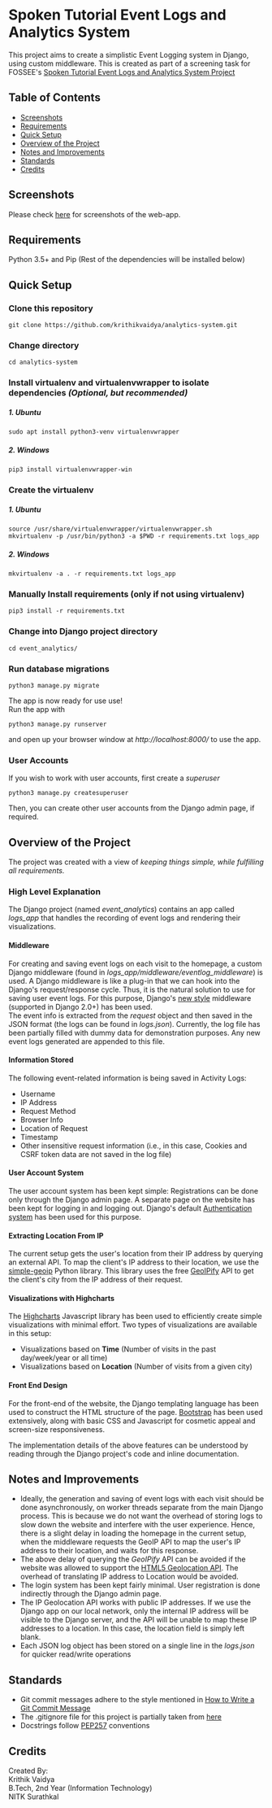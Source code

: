 # Spoken Tutorial Event Logs and Analytics System

This project aims to create a simplistic Event Logging system in Django, using custom middleware. This is created as part of a screening task for FOSSEE's [Spoken Tutorial Event Logs and Analytics System Project](https://spoken-tutorial.org/stfellowship2020/analyticssystem/)

## Table of Contents

* [Screenshots](#Screenshots)
* [Requirements](#Requirements)
* [Quick Setup](#Quick-Setup)
* [Overview of the Project](#Overview-of-the-Project)
* [Notes and Improvements](#Notes-and-Improvements)
* [Standards](#Standards)
* [Credits](#Credits)


## Screenshots
Please check [here](https://github.com/krithikvaidya/analytics-system/tree/master/Screenshots/) for screenshots of the web-app.

## Requirements
Python 3.5+ and Pip (Rest of the dependencies will be installed below)

## Quick Setup

### Clone this repository
```
git clone https://github.com/krithikvaidya/analytics-system.git
```

### Change directory
```
cd analytics-system
```

### Install virtualenv and virtualenvwrapper to isolate dependencies *(Optional, but recommended)*
##### 1. Ubuntu
```
sudo apt install python3-venv virtualenvwrapper
```
##### 2. Windows
```
pip3 install virtualenvwrapper-win
```

### Create the virtualenv
##### 1. Ubuntu
```
source /usr/share/virtualenvwrapper/virtualenvwrapper.sh
mkvirtualenv -p /usr/bin/python3 -a $PWD -r requirements.txt logs_app
```
##### 2. Windows
```
mkvirtualenv -a . -r requirements.txt logs_app
```

### Manually Install requirements (only if not using virtualenv)
```
pip3 install -r requirements.txt
```

### Change into Django project directory
```
cd event_analytics/
```

### Run database migrations
``` 
python3 manage.py migrate
```

The app is now ready for use use!  
Run the app with  
```
python3 manage.py runserver
```

and open up your browser window at *http://localhost:8000/* to use the app.  

### User Accounts
If you wish to work with user accounts, first create a *superuser*
```
python3 manage.py createsuperuser
```
Then, you can create other user accounts from the Django admin page, if required.


## Overview of the Project

The project was created with a view of *keeping things simple, while fulfilling all requirements.*

### High Level Explanation

The Django project (named *event_analytics*) contains an app called *logs_app* that handles the recording of event logs and rendering their visualizations.

#### Middleware
For creating and saving event logs on each visit to the homepage, a custom Django middleware (found in *logs_app/middleware/eventlog_middleware*) is used. A Django middleware is like a plug-in that we can hook into the Django's request/response cycle. Thus, it is the natural solution to use for saving user event logs. For this purpose, Django's [new style](https://raturi.in/blog/understand-and-create-custom-django-middleware/) middleware (supported in Django 2.0+) has been used.  
The event info is extracted from the *request* object and then saved in the JSON format (the logs can be found in *logs.json*). Currently, the log file has been partially filled with dummy data for demonstration purposes. Any new event logs generated are appended to this file.

#### Information Stored
The following event-related information is being saved in Activity Logs:

* Username
* IP Address
* Request Method
* Browser Info
* Location of Request
* Timestamp
* Other insensitive request information (i.e., in this case, Cookies and CSRF token data are not saved in the log file)

#### User Account System
The user account system has been kept simple: Registrations can be done only through the Django admin page. A separate page on the website has been kept for logging in and logging out. Django's default [Authentication system](https://docs.djangoproject.com/en/3.0/topics/auth/) has been used for this purpose.

#### Extracting Location From IP
The current setup gets the user's location from their IP address by querying an external API. To map the client's IP address to their location, we use the [simple-geoip](https://pypi.org/project/simple-geoip/) Python library. This library uses the free [GeoIPify](https://ip-geolocation.whoisxmlapi.com/api) API to get the client's city from the IP address of their request.  

#### Visualizations with Highcharts
The [Highcharts](https://www.highcharts.com/) Javascript library has been used to efficiently create simple visualizations with minimal effort. Two types of visualizations are available in this setup:
* Visualizations based on **Time** (Number of visits in the past day/week/year or all time)
* Visualizations based on **Location** (Number of visits from a given city)

#### Front End Design
For the front-end of the website, the Django templating language has been used to construct the HTML structure of the page. [Bootstrap](https://getbootstrap.com/) has been used extensively, along with basic CSS and Javascript for cosmetic appeal and screen-size responsiveness.

The implementation details of the above features can be understood by reading through the Django project's code and inline documentation.

## Notes and Improvements
* Ideally, the generation and saving of event logs with each visit should be done asynchronously, on worker threads separate from the main Django process. This is because we do not want the overhead of storing logs to slow down the website and interfere with the user experience. Hence, there is a slight delay in loading the homepage in the current setup, when the middleware requests the GeoIP API to map the user's IP address to their location, and waits for this response.  
* The above delay of querying the *GeoIPify* API can be avoided if the website was allowed to support the [HTML5 Geolocation API](https://www.w3schools.com/html/html5_geolocation.asp). The overhead of translating IP address to Location would be avoided. 
* The login system has been kept fairly minimal. User registration is done indirectly through the Django admin page.
* The IP Geolocation API works with public IP addresses. If we use the Django app on our local network, only the internal IP address will be visible to the Django server, and the API will be unable to map these IP addresses to a location. In this case, the location field is simply left blank.
* Each JSON log object has been stored on a single line in the *logs.json* for quicker read/write operations 

## Standards
* Git commit messages adhere to the style mentioned in [How to Write a Git Commit Message](https://chris.beams.io/posts/git-commit/)
* The .gitignore file for this project is partially taken from [here](https://www.gitignore.io/api/django)
* Docstrings follow [PEP257](https://www.python.org/dev/peps/pep-0257/) conventions  

## Credits
Created By:  
Krithik Vaidya  
B.Tech, 2nd Year (Information Technology)    
NITK Surathkal  